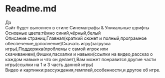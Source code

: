 # Readme.md
Дз
<br>
Сайт будет выполнен в стиле Синемаграфы & Уникальные шрифты
<br>
Основные цвета:тёмно синий,чёрный,белый
<br>
Описание страниц:Главная(краткий сюжет и полный,програмное обеспечение,дополнение)Скачать игру(загрузка игры),Поддержка(проблемы с самой игрок или скачиванием),Фишки,пасхалки и навыки(ссылки на видео,рассказ о каждом навыке и что он делает),Вам может понравится другие части игры(cсылки на 1 и 3 часть данной игры)
<br>
Видео и картинки:рассуждения,гемплей,особенности,и другое об игре.
